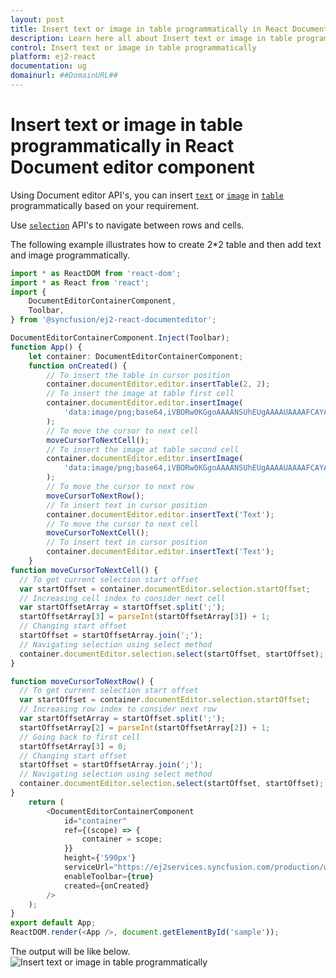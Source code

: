 ```yaml
---
layout: post
title: Insert text or image in table programmatically in React Document editor component | Syncfusion
description: Learn here all about Insert text or image in table programmatically in Syncfusion React Document editor component of Syncfusion Essential JS 2 and more.
control: Insert text or image in table programmatically 
platform: ej2-react
documentation: ug
domainurl: ##DomainURL##
---
```


# Insert text or image in table programmatically in React Document editor component

Using Document editor API's, you can insert [`text`](../../document-editor/how-to/insert-text-in-current-position/#insert-text-in-current-cursor-position) or [`image`](../../document-editor/image/#images) in [`table`](../../document-editor/table/#create-a-table) programmatically based on your requirement.

Use [`selection`](../../document-editor/how-to/move-selection-to-specific-position/#selects-content-based-on-start-and-end-hierarchical-index) API's to navigate between rows and cells.

The following example illustrates how to create 2*2 table and then add text and image programmatically.

```ts
import * as ReactDOM from 'react-dom';
import * as React from 'react';
import {
    DocumentEditorContainerComponent,
    Toolbar,
} from '@syncfusion/ej2-react-documenteditor';

DocumentEditorContainerComponent.Inject(Toolbar);
function App() {
    let container: DocumentEditorContainerComponent;
    function onCreated() {
        // To insert the table in cursor position
        container.documentEditor.editor.insertTable(2, 2);
        // To insert the image at table first cell
        container.documentEditor.editor.insertImage(
            'data:image/png;base64,iVBORw0KGgoAAAANSUhEUgAAAAUAAAAFCAYAAACNbyblAAAAHElEQVQI12P4    //8/w38GIAXDIBKE0DHxgljNBAAO9TXL0Y4OHwAAAABJRU5ErkJggg=='
        );
        // To move the cursor to next cell
        moveCursorToNextCell();
        // To insert the image at table second cell
        container.documentEditor.editor.insertImage(
            'data:image/png;base64,iVBORw0KGgoAAAANSUhEUgAAAAUAAAAFCAYAAACNbyblAAAAHElEQVQI12P4    //8/w38GIAXDIBKE0DHxgljNBAAO9TXL0Y4OHwAAAABJRU5ErkJggg=='
        );
        // To move the cursor to next row
        moveCursorToNextRow();
        // To insert text in cursor position
        container.documentEditor.editor.insertText('Text');
        // To move the cursor to next cell
        moveCursorToNextCell();
        // To insert text in cursor position
        container.documentEditor.editor.insertText('Text');
    }
function moveCursorToNextCell() {
  // To get current selection start offset
  var startOffset = container.documentEditor.selection.startOffset;
  // Increasing cell index to consider next cell
  var startOffsetArray = startOffset.split(';');
  startOffsetArray[3] = parseInt(startOffsetArray[3]) + 1;
  // Changing start offset
  startOffset = startOffsetArray.join(';');
  // Navigating selection using select method
  container.documentEditor.selection.select(startOffset, startOffset);
}

function moveCursorToNextRow() {
  // To get current selection start offset
  var startOffset = container.documentEditor.selection.startOffset;
  // Increasing row index to consider next row
  var startOffsetArray = startOffset.split(';');
  startOffsetArray[2] = parseInt(startOffsetArray[2]) + 1;
  // Going back to first cell
  startOffsetArray[3] = 0;
  // Changing start offset
  startOffset = startOffsetArray.join(';');
  // Navigating selection using select method
  container.documentEditor.selection.select(startOffset, startOffset);
}
    return (
        <DocumentEditorContainerComponent
            id="container"
            ref={(scope) => {
                container = scope;
            }}
            height={'590px'}
            serviceUrl="https://ej2services.syncfusion.com/production/web-services/api/documenteditor/"
            enableToolbar={true}
            created={onCreated}
        />
    );
}
export default App;
ReactDOM.render(<App />, document.getElementById('sample'));
```

The output will be like below.
![Insert text or image in table programmatically](../images/table-image.png)
